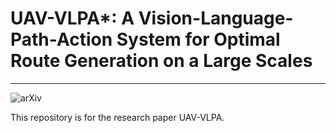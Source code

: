 # UAV-VLPA*: A Vision-Language-Path-Action System for Optimal Route Generation on a Large Scales


---
![arXiv](https://img.shields.io/badge/https://arxiv.org/abs/2501.05014-df2a2a.svg?style=for-the-badge)


This repository is for the research paper UAV-VLPA.
